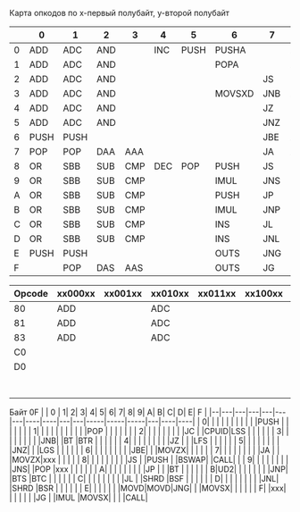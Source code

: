 Карта опкодов
по x-первый полубайт, y-второй полубайт

|  |  0 |   1|  2|  3|  4|   5|     6|  7|   8|    9|   A|  B|    C|   D|     E|  F|
|--|----|----|---|---|---|----|------|---|----|-----|----|---|-----|----|------|---|
| 0|ADD |ADC |AND|   |INC|PUSH|PUSHA |   |xxx |NOP  |MOV |MOV|xxx  |xxx |LOOPNE|   |
| 1|ADD |ADC |AND|   |   |    |POPA  |   |xxx |     |MOV |   |     |    |LOOPE |   |
| 2|ADD |ADC |AND|   |   |    |      |JS |    |     |MOV |   |RET  |xxx |LOOP  |   |
| 3|ADD |ADC |AND|   |   |    |MOVSXD|JNB|xxx |     |MOV |   |RET  |    |JCXZ  |   |
| 4|ADD |ADC |AND|   |   |    |      |JZ |TEST|     |MOVS|   |LES  |AAM |IN    |   |
| 5|ADD |ADC |AND|   |   |    |      |JNZ|TEST|     |MOVS|   |LDS  |AAD |IN    |   |
| 6|PUSH|PUSH|   |   |   |    |      |JBE|XCHG|     |CMPS|   |xxx  |    |OUT   |xxx|
| 7|POP |POP |DAA|AAA|   |    |      |JA |XCHG|     |CMPS|   |xxx  |XLAT|OUT   |xxx|
| 8|OR  |SBB |SUB|CMP|DEC|POP |PUSH  |JS |MOV |CBW  |TEST|MOV|     |    |      |CLC|
| 9|OR  |SBB |SUB|CMP|   |    |IMUL  |JNS|MOV |CWD  |TEST|   |LEAVE|    |JMP   |STC|
| A|OR  |SBB |SUB|CMP|   |    |PUSH  |JP |MOV |     |STOS|   |RETF |    |JMP   |   |
| B|OR  |SBB |SUB|CMP|   |    |IMUL  |JNP|MOV |     |STOS|   |RETF |    |JMP   |   |
| C|OR  |SBB |SUB|CMP|   |    |INS   |JL |MOV |PUSHF|LODS|   |     |    |IN    |CLD|
| D|OR  |SBB |SUB|CMP|   |    |INS   |JNL|LEA |POPF |LODS|   |     |    |IN    |STD|
| E|PUSH|PUSH|   |   |   |    |OUTS  |JNG|MOV |SAHF |SCAS|   |     |    |OUT   |xxx|
| F|    |POP |DAS|AAS|   |    |OUTS  |JG |xxx |     |SCAS|   |     |    |OUT   |xxx|

|Opcode|xx000xx|xx001xx|xx010xx|xx011xx|xx100xx|xx101xx|xx110xx|xx111xx|
|------|-------|-------|-------|-------|-------|-------|-------|-------|
|80    |ADD    |       |ADC    |       |       |       |       |       |
|81    |ADD    |       |ADC    |       |       |       |       |       |
|83    |ADD    |       |ADC    |       |       |       |       |       |
|C0    |       |       |       |       |       |       |       |       |
|D0    |       |       |       |       |       |       |       |       |
|      |       |       |       |       |       |       |       |       |
|      |       |       |       |       |       |       |       |       |
|      |       |       |       |       |       |       |       |       |
|      |       |       |       |       |       |       |       |       |
|      |       |       |       |       |       |       |       |       |
|      |       |       |       |       |       |       |       |       |
|      |       |       |       |       |       |       |       |       |


Байт 0F
|  | 0 |  1|  2|  3|  4|  5|   6|   7|  8|  9|    A|    B|    C|  D|   E|  F |
|--|---|---|---|---|---|---|----|----|---|---|-----|-----|-----|---|----|----|
| 0|   |   |   |   |   |   |    |    |   |   |PUSH |     |     |   |    |    |
| 1|   |   |   |   |   |   |    |    |   |   |POP  |     |     |   |    |    |
| 2|   |   |   |   |   |   |    |    |JC |   |CPUID|LSS  |     |   |    |    |
| 3|   |   |   |   |   |   |    |    |JNB|   |BT   |BTR  |     |   |    |    |
| 4|   |   |   |   |   |   |    |    |JZ |   |     |LFS  |     |   |    |    |
| 5|   |   |   |   |   |   |    |    |JNZ|   |     |LGS  |     |   |    |    |
| 6|   |   |   |   |   |   |    |    |JBE|   |     |MOVZX|     |   |    |    |
| 7|   |   |   |   |   |   |    |    |JA |   |     |MOVZX|xxx  |   |    |    |
| 8|   |   |   |   |   |   |    |    |JS |   |PUSH |     |BSWAP|   |CALL|    |
| 9|   |   |   |   |   |   |    |    |JNS|   |POP  |xxx  |     |   |    |    |
| A|   |   |   |   |   |   |    |    |JP |   |     |BT   |     |   |    |    |
| B|UD2|   |   |   |   |   |    |    |JNP|   |BTS  |BTC  |     |   |    |    |
| C|   |   |   |   |   |   |    |    |JL |   |SHRD |BSF  |     |   |    |    |
| D|   |   |   |   |   |   |    |    |JNL|   |SHRD |BSR  |     |   |    |    |
| E|   |   |   |   |   |   |MOVD|MOVD|JNG|   |     |MOVSX|     |   |    |    |
| F|   |xxx|   |   |   |   |    |    |JG |   |IMUL |MOVSX|     |   |    |CALL|
